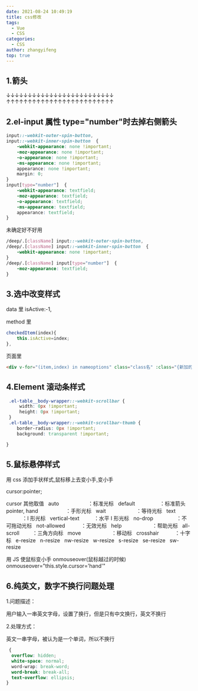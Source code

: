 ```yaml
---
date: 2021-08-24 10:49:19
title: css修改
tags:
  - Vue
  - CSS
categories:
  - CSS
author: zhangyifeng
top: true
---
```


## 1.箭头

↓↓↓↓↓↓↓↓↓↓↓↓↓↓↓↓↓↓↓↓↓↓↓↓↓  
↑↑↑↑↑↑↑↑↑↑↑↑↑↑↑↑↑↑↑↑↑↑↑↑↑

## 2.el-input 属性 type="number"时去掉右侧箭头

```css
input::-webkit-outer-spin-button,
input::-webkit-inner-spin-button  {
    -webkit-appearance: none !important;
    -moz-appearance: none !important;
    -o-appearance: none !important;
    -ms-appearance: none !important;
    appearance: none !important;
    margin: 0;
}
input[type="number"]  {
    -webkit-appearance: textfield;
    -moz-appearance: textfield;
    -o-appearance: textfield;
    -ms-appearance: textfield;
    appearance: textfield;
}
```

未确定好不好用

```css
/deep/.[className] input::-webkit-outer-spin-button,
/deep/.[className] input::-webkit-inner-spin-button  {
    -webkit-appearance: none !important;
}
/deep/.[className] input[type="number"]  {
    -moz-appearance: textfield;
}
```

## 3.选中改变样式

data 里
isActive:-1,

method 里

```js
checkedItem(index){
	this.isActive=index;
},
```

页面里

```html
<div v-for="(item,index) in nameoptions" class="class名" :class="{新加的class样式:index==isActive}" @click="checkItem(index)>{{item.name}}</div>
```

## 4.Element 滚动条样式

```css
 .el-table__body-wrapper::-webkit-scrollbar {
     width: 0px !important;
     height: 0px !important;
 }
 .el-table__body-wrapper::-webkit-scrollbar-thumb {
    border-radius: 0px !important;
    background: transparent !important;

}
```

## 5.鼠标悬停样式

用 css 添加手状样式,鼠标移上去变小手,变小手

cursor:pointer;

cursor 其他取值  
auto                    ：标准光标  
default                 ：标准箭头  
pointer, hand                   ：手形光标  
wait                     ：等待光标  
text                      ：I 形光标  
vertical-text          ：水平 I 形光标  
no-drop                ：不可拖动光标  
not-allowed           ：无效光标  
help                     ：帮助光标  
all-scroll         ：三角方向标  
move                     ：移动标  
crosshair           ：十字标  
e-resize  
n-resize  
nw-resize  
w-resize  
s-resize  
se-resize  
sw-resize

用 JS 使鼠标变小手 onmouseover(鼠标越过的时候)
onmouseover="this.style.cursor='hand'"

## 6.纯英文，数字不换行问题处理

1.问题描述：

用户输入一串英文字母，设置了换行，但是只有中文换行，英文不换行

2.处理方式：

英文一串字母，被认为是一个单词，所以不换行

```css
 {
  overflow: hidden;
  white-space: normal;
  word-wrap: break-word;
  word-break: break-all;
  text-overflow: ellipsis;
}
```
